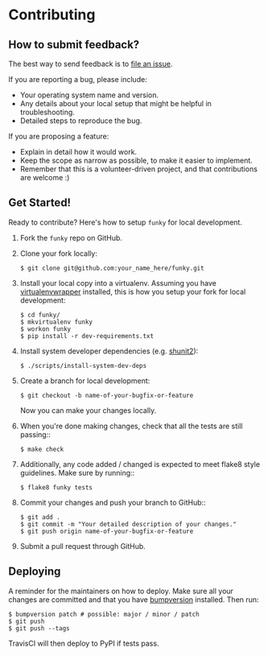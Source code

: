 # Contributing

## How to submit feedback?

The best way to send feedback is to [file an issue](https://github.com/bbugyi200/funky/issues).

If you are reporting a bug, please include:

* Your operating system name and version.
* Any details about your local setup that might be helpful in troubleshooting.
* Detailed steps to reproduce the bug.

If you are proposing a feature:

* Explain in detail how it would work.
* Keep the scope as narrow as possible, to make it easier to implement.
* Remember that this is a volunteer-driven project, and that contributions
  are welcome :)

## Get Started!

Ready to contribute? Here's how to setup `funky` for local development.

1. Fork the `funky` repo on GitHub.

1. Clone your fork locally:

    ```
    $ git clone git@github.com:your_name_here/funky.git
    ```

1. Install your local copy into a virtualenv. Assuming you have [virtualenvwrapper]
   installed, this is how you setup your fork for local development:

    ```
    $ cd funky/
    $ mkvirtualenv funky
    $ workon funky
    $ pip install -r dev-requirements.txt
    ```
    
1. Install system developer dependencies (e.g. [shunit2]):
   
   ```
   $ ./scripts/install-system-dev-deps
   ```

1. Create a branch for local development:
    ``` 
    $ git checkout -b name-of-your-bugfix-or-feature
    ```
   Now you can make your changes locally.

1. When you're done making changes, check that all the tests are still passing::

    ``` 
    $ make check
    ```

1. Additionally, any code added / changed is expected to meet flake8 style guidelines.
   Make sure by running::

   ``` 
   $ flake8 funky tests
   ```

1. Commit your changes and push your branch to GitHub::

    ``` 
    $ git add .
    $ git commit -m "Your detailed description of your changes."
    $ git push origin name-of-your-bugfix-or-feature
    ```

1. Submit a pull request through GitHub.


## Deploying

A reminder for the maintainers on how to deploy. Make sure all your changes
are committed and that you have [bumpversion] installed. Then run:

``` 
$ bumpversion patch # possible: major / minor / patch
$ git push
$ git push --tags
```

TravisCI will then deploy to PyPI if tests pass.

[bumpversion]: https://github.com/c4urself/bump2version
[shunit2]: https://github.com/kward/shunit2
[virtualenvwrapper]: https://virtualenvwrapper.readthedocs.io/en/latest/index.html
